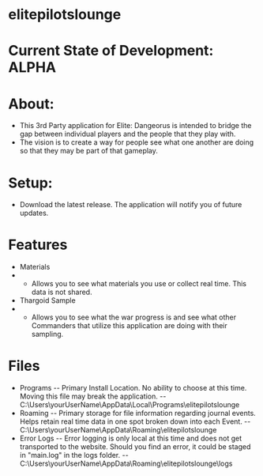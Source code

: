 # elitepilotslounge

# Current State of Development: ALPHA

# About:
- This 3rd Party application for Elite: Dangeorus is intended to bridge the gap between individual players and the people that they play with.
- The vision is to create a way for people see what one another are doing so that they may be part of that gameplay.

# Setup:
- Download the latest release. The application will notify you of future updates.

# Features
- Materials
- - Allows you to see what materials you use or collect real time. This data is not shared.
- Thargoid Sample
- - Allows you to see what the war progress is and see what other Commanders that utilize this application are doing with their sampling.
 
# Files
- Programs
-- Primary Install Location. No ability to choose at this time. Moving this file may break the application.
-- C:\Users\yourUserName\AppData\Local\Programs\elitepilotslounge
- Roaming
-- Primary storage for file information regarding journal events. Helps retain real time data in one spot broken down into each Event.
-- C:\Users\yourUserName\AppData\Roaming\elitepilotslounge
- Error Logs
-- Error logging is only local at this time and does not get transported to the website. Should you find an error, it could be staged in "main.log" in the logs folder.
-- C:\Users\yourUserName\AppData\Roaming\elitepilotslounge\logs
